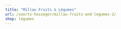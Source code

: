 ```yaml
---
title: "Millau Fruits & Légumes"
url: /soorts-hossegor/millau-fruits-and-legumes-2/
shop: légumes
---
```

